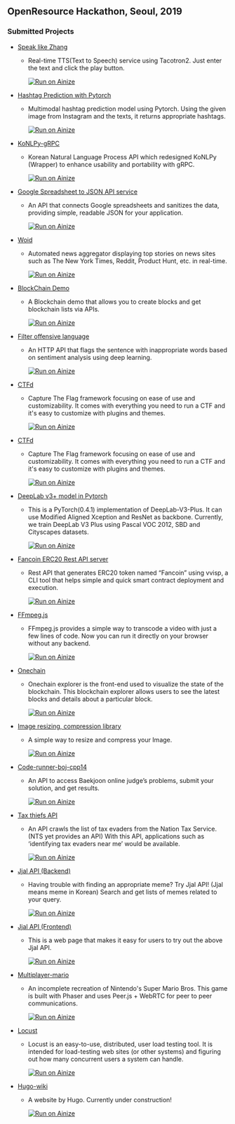 ## OpenResource Hackathon, Seoul, 2019
<!--
### First Prize
### Second Prize
### Third Prize
-->
### Submitted Projects

* [Speak like Zhang](https://github.com/seongahjo/speak_like_zhang)
  - Real-time TTS(Text to Speech) service using Tacotron2. Just enter the text and click the play button.

    [![Run on Ainize](https://ainize.ai/static/images/run_on_ainize_button.svg)](http://34.69.120.34)

* [Hashtag Prediction with Pytorch](https://github.com/monologg/hashtag-prediction-pytorch)
  - Multimodal hashtag prediction model using Pytorch. Using the given image from Instagram and the texts, it returns appropriate hashtags.

    [![Run on Ainize](https://ainize.ai/static/images/run_on_ainize_button.svg)](https://ainize.web.app/redirect?git_repo=github.com/monologg/hashtag-prediction-pytorch)

* [KoNLPy-gRPC](https://github.com/minhoryang/KoNLPy-gRPC)
  - Korean Natural Language Process API which redesigned KoNLPy (Wrapper) to enhance usability and portability with gRPC.

    [![Run on Ainize](https://ainize.ai/static/images/run_on_ainize_button.svg)](https://ainize.web.app/redirect?git_repo=github.com/minhoryang/KoNLPy-gRPC)

* [Google Spreadsheet to JSON API service](https://github.com/Dilrong/gsx2json)
  - An API that connects Google spreadsheets and sanitizes the data, providing simple, readable JSON for your application.

    [![Run on Ainize](https://ainize.ai/static/images/run_on_ainize_button.svg)](https://ainize.web.app/redirect?git_repo=github.com/Dilrong/gsx2json)

* [Woid](https://github.com/seongjinkime/woid)
  - Automated news aggregator displaying top stories on news sites such as The New York Times, Reddit, Product Hunt, etc. in real-time.

    [![Run on Ainize](https://ainize.ai/static/images/run_on_ainize_button.svg)](https://ainize.web.app/redirect?git_repo=github.com/seongjinkime/woid)

* [BlockChain Demo](https://github.com/hibuz/blockchain-java)
  - A Blockchain demo that allows you to create blocks and get blockchain lists via APIs.

    [![Run on Ainize](https://ainize.ai/static/images/run_on_ainize_button.svg)](https://ainize.web.app/redirect?git_repo=github.com/hibuz/blockchain-java)

* [Filter offensive language](https://github.com/hjh010501/appropriate-filetering)
  - An HTTP API that flags the sentence with inappropriate words based on sentiment analysis using deep learning.

    [![Run on Ainize](https://ainize.ai/static/images/run_on_ainize_button.svg)](http://104.154.113.3/)

* [CTFd](https://github.com/lenox24/CTFd)
  - Capture The Flag framework focusing on ease of use and customizability. It comes with everything you need to run a CTF and it's easy to customize with plugins and themes.

    [![Run on Ainize](https://ainize.ai/static/images/run_on_ainize_button.svg)](https://ainize.web.app/redirect?git_repo=github.com/lenox24/CTFd)

* [CTFd](https://github.com/namkiseung/CTFd)
  - Capture The Flag framework focusing on ease of use and customizability. It comes with everything you need to run a CTF and it's easy to customize with plugins and themes.

    [![Run on Ainize](https://ainize.ai/static/images/run_on_ainize_button.svg)](https://ainize.web.app/redirect?git_repo=github.com/namkiseung/CTFd)

* [DeepLab v3+ model in Pytorch](https://github.com/jaemin93/pytorch-deeplab-xception)
  - This is a PyTorch(0.4.1) implementation of DeepLab-V3-Plus. It can use Modified Aligned Xception and ResNet as backbone. Currently, we train DeepLab V3 Plus using Pascal VOC 2012, SBD and Cityscapes datasets.

    [![Run on Ainize](https://ainize.ai/static/images/run_on_ainize_button.svg)](https://ainize.web.app/redirect?git_repo=github.com/jaemin93/pytorch-deeplab-xception)

* [Fancoin ERC20 Rest API server](https://github.com/leekt216/vvisp-afan)
  - Rest API that generates ERC20 token named “Fancoin” using vvisp, a CLI tool that helps simple and quick smart contract deployment and execution.

    [![Run on Ainize](https://www.ainize.ai/static/images/run_on_ainize_button.svg)](https://ainize.web.app/redirect?git_repo=github.com/leekt216/vvisp-afan)

* [FFmpeg.js](https://github.com/moonchanyong/ffmpeg.js)
  - FFmpeg.js provides a simple way to transcode a video with just a few lines of code. Now you can run it directly on your browser without any backend.

    [![Run on Ainize](https://ainize.ai/static/images/run_on_ainize_button.svg)](https://ainize.ai/deployment/moonchanyong/ffmpeg-js)

* [Onechain](https://github.com/lukepark327/onechain)
  - Onechain explorer is the front-end used to visualize the state of the blockchain. This blockchain explorer allows users to see the latest blocks and details about a particular block.

    [![Run on Ainize](https://ainize.ai/static/images/run_on_ainize_button.svg)](https://ainize.web.app/redirect?git_repo=github.com/lukepark327/onechain)

* [Image resizing, compression library](https://github.com/KiyeopYang/jimp)
  - A simple way to resize and compress your Image.

    [![Run on Ainize](https://ainize.ai/static/images/run_on_ainize_button.svg)](https://ainize.web.app/redirect?git_repo=github.com/KiyeopYang/jimp)

* [Code-runner-boj-cpp14](https://github.com/boj-vs-code/code-runner/tree/master/boj/dockerfiles/cpp14)
  - An API to access Baekjoon online judge’s problems, submit your solution, and get results.

    [![Run on Ainize](https://www.ainize.ai/static/images/run_on_ainize_button.svg)](https://ainize.web.app/redirect?git_repo=github.com/boj-vs-code/code-runner/boj/dockerfiles/cpp14)

* [Tax thiefs API](https://github.com/hannut91/tax-thiefs-api)
  - An API crawls the list of tax evaders from the Nation Tax Service. (NTS yet provides an API) With this API, applications such as ‘identifying tax evaders near me’ would be available.

    [![Run on Ainize](https://ainize.ai/static/images/run_on_ainize_button.svg)](https://endpoint.ainize.ai/hannut91/tax-thiefs-api/thiefs)

* [Jjal API (Backend)](https://github.com/gyuha/jjal-api)
  - Having trouble with finding an appropriate meme? Try Jjal API! (Jjal means meme in Korean) Search and get lists of memes related to your query.

    [![Run on Ainize](https://www.ainize.ai/static/images/run_on_ainize_button.svg)](https://ainize.web.app/redirect?git_repo=github.com/gyuha/jjal-api)

* [Jjal API (Frontend)](https://github.com/gyuha/jjal)
  - This is a web page that makes it easy for users to try out the above Jjal API.

    [![Run on Ainize](https://www.ainize.ai/static/images/run_on_ainize_button.svg)](https://ainize.web.app/redirect?git_repo=github.com/gyuha/jjal)

* [Multiplayer-mario](https://github.com/koldbreww/multiplayer-mario)
  - An incomplete recreation of Nintendo's Super Mario Bros. This game is built with Phaser and uses Peer.js + WebRTC for peer to peer communications.

    [![Run on Ainize](https://ainize.ai/static/images/run_on_ainize_button.svg)](https://ainize.web.app/redirect?git_repo=github.com/koldbreww/multiplayer-mario)

* [Locust](https://github.com/byunseob/OpenResourceHackathon)
  - Locust is an easy-to-use, distributed, user load testing tool. It is intended for load-testing web sites (or other systems) and figuring out how many concurrent users a system can handle.

    [![Run on Ainize](https://ainize.ai/static/images/run_on_ainize_button.svg)](http://34.67.222.84/locust/form)

* [Hugo-wiki](https://github.com/seungjin/hugo-wiki)
  - A website by Hugo. Currently under construction!

    [![Run on Ainize](https://ainize.ai/static/images/run_on_ainize_button.svg)](http://34.84.67.31:80)
